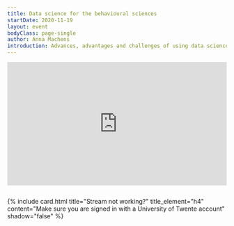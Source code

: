 ```yaml
---
title: Data science for the behavioural sciences
startDate: 2020-11-19
layout: event
bodyClass: page-single
author: Anna Machens
introduction: Advances, advantages and challenges of using data science for the social sciences.
---
```


<div style='max-width: 853px; padding-bottom: 1em;'>
  <div style='position: relative; padding-bottom: 56.25%; height: 0; overflow: hidden;'>
    <iframe width="853" height="480" src="https://web.microsoftstream.com/embed/video/7d9d4ef6-6c5b-4950-85fc-ac3d2aead37c?autoplay=false&showinfo=true&st=20" allowfullscreen style="border:none; position: absolute; top: 0; left: 0; right: 0; bottom: 0; height: 100%; max-width: 100%;"></iframe>
  </div>
</div>

{% include card.html title="Stream not working?" title_element="h4" content="Make sure you are signed in with a University of Twente account" shadow="false" %}
